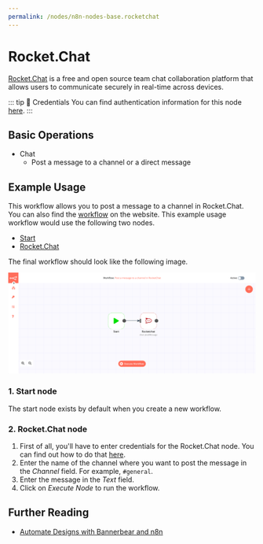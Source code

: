 ```yaml
---
permalink: /nodes/n8n-nodes-base.rocketchat
---
```


# Rocket.Chat

[Rocket.Chat](https://rocket.chat/) is a free and open source team chat collaboration platform that allows users to communicate securely in real-time across devices.

::: tip 🔑 Credentials
You can find authentication information for this node [here](../../../credentials/RocketChat/README.md).
:::

## Basic Operations

- Chat
    - Post a message to a channel or a direct message

## Example Usage

This workflow allows you to post a message to a channel in Rocket.Chat. You can also find the [workflow](https://n8n.io/workflows/462) on the website. This example usage workflow would use the following two nodes.
- [Start](../../core-nodes/Start/README.md)
- [Rocket.Chat]()

The final workflow should look like the following image.

![A workflow with the Rocket.Chat node](./workflow.png)

### 1. Start node

The start node exists by default when you create a new workflow.

### 2. Rocket.Chat node

1. First of all, you'll have to enter credentials for the Rocket.Chat node. You can find out how to do that [here](../../../credentials/RocketChat/README.md).
2. Enter the name of the channel where you want to post the message in the *Channel* field. For example, `#general`.
3. Enter the message in the *Text* field.
5. Click on *Execute Node* to run the workflow.


## Further Reading

- [Automate Designs with Bannerbear and n8n](https://medium.com/n8n-io/automate-designs-with-bannerbear-and-n8n-2b64c94b54db)
